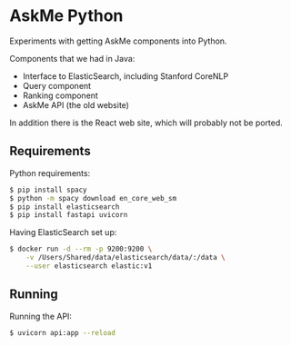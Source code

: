 # AskMe Python

Experiments with getting AskMe components into Python.

Components that we had in Java:

- Interface to ElasticSearch, including Stanford CoreNLP
- Query component
- Ranking component
- AskMe API (the old website)

In addition there is the React web site, which will probably not be ported.


## Requirements

Python requirements:

```bash
$ pip install spacy
$ python -m spacy download en_core_web_sm
$ pip install elasticsearch
$ pip install fastapi uvicorn
```

Having ElasticSearch set up:

```bash
$ docker run -d --rm -p 9200:9200 \
	-v /Users/Shared/data/elasticsearch/data/:/data \
	--user elasticsearch elastic:v1
```

## Running

Running the API:

```bash
$ uvicorn api:app --reload
```



